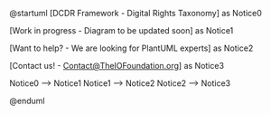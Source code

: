 @startuml
[DCDR Framework - Digital Rights Taxonomy] as Notice0

[Work in progress - Diagram to be updated soon] as Notice1

[Want to help? - We are looking for PlantUML experts] as Notice2

[Contact us! - Contact@TheIOFoundation.org] as Notice3

Notice0 --> Notice1
Notice1 --> Notice2
Notice2 --> Notice3

@enduml
